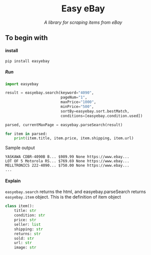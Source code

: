 <div align="center">

# Easy eBay

*A library for scraping items from eBay*

</div>

## To begin with

#### install
```shell
pip install easyebay
```

##### Run
```python
import easyebay

result = easyebay.search(keyword="4090",
                         pageNum="1",
                         maxPrice="1000",
                         minPrice="500",
                         sortBy=easyebay.sort.bestMatch,
                         conditions=[easyebay.condition.used])

parsed, currentMaxPage = easyebay.parseSearch(result)

for item in parsed:
    print(item.title, item.price, item.shipping, item.url)
```
Sample output
```text
YASKAWA CDBR-4090B B... $989.99 None https://www.ebay...
LOT OF 5 Motorola RS... $769.69 None https://www.ebay...
MELLTRONICS 222-4090... $750.00 None https://www.ebay...
...
```

#### Explain
`easyebay.search` returns the html, and easyebay.parseSearch returns `easyebay.item` object. This is the definition of
item object

```python
class item():
    title: str
    condition: str
    price: str
    seller: list
    shipping: str
    returns: str
    sold: str
    url: str
    image: str
```
